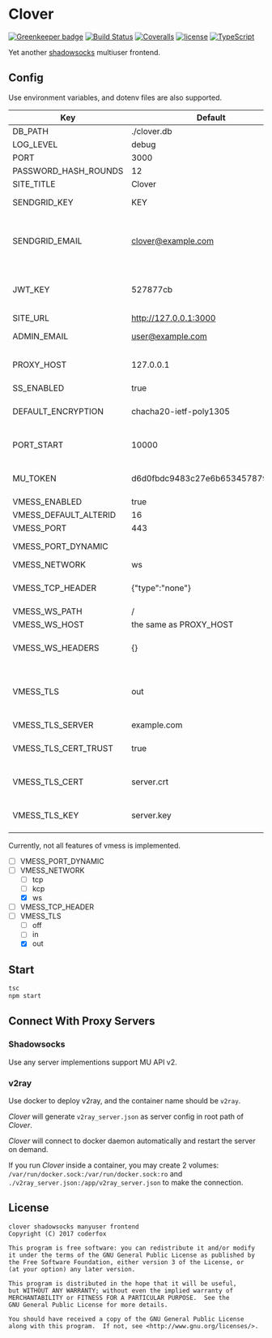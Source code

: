 Clover
=====

[![Greenkeeper badge](https://badges.greenkeeper.io/coderfox/clover.svg)](https://greenkeeper.io/)
[![Build Status](https://img.shields.io/travis/coderfox/clover.svg?style=flat-square)](https://travis-ci.org/coderfox/clover)
[![Coveralls](https://img.shields.io/coveralls/coderfox/clover.svg?style=flat-square)](https://coveralls.io/github/coderfox/clover)
[![license](https://img.shields.io/github/license/coderfox/clover.svg?style=flat-square)](https://github.com/coderfox/clover/blob/master/LICENSE.md)
[![TypeScript](https://img.shields.io/badge/TypeScript-v2.3.4-blue.svg?style=flat-square)](https://www.typescriptlang.org/)

Yet another [shadowsocks](https://shadowsocks.org) multiuser frontend.

Config
-----

Use environment variables, and dotenv files are also supported.

| Key                   | Default                          | Description                              |
| --------------------- | -------------------------------- | ---------------------------------------- |
| DB_PATH               | ./clover.db                      |                                          |
| LOG_LEVEL             | debug                            |                                          |
| PORT                  | 3000                             |                                          |
| PASSWORD_HASH_ROUNDS  | 12                               |                                          |
| SITE_TITLE            | Clover                           |                                          |
| SENDGRID_KEY          | KEY                              | get one at <http://sendgrid.com/>        |
| SENDGRID_EMAIL        | clover@example.com               | email address used for sending announces and password recovery emails |
| JWT_KEY               | 527877cb                         | JSON Web Token key used by generation of referrence codes |
| SITE_URL              | http://127.0.0.1:3000            |                                          |
| ADMIN_EMAIL           | user@example.com                 | administrator contact email              |
| PROXY_HOST            | 127.0.0.1                        | shared host of shadowsocks and v2ray     |
| SS_ENABLED            | true                             | true/false                               |
| DEFAULT_ENCRYPTION    | chacha20-ietf-poly1305           | shadowsocks default encryption method    |
| PORT_START            | 10000                            | start of shadowsocks port range          |
| MU_TOKEN              | d6d0fbdc9483c27e6b653457879d3fbd | token of shadowsocks MU API v2           |
| VMESS_ENABLED         | true                             | true/false                               |
| VMESS_DEFAULT_ALTERID | 16                               |                                          |
| VMESS_PORT            | 443                              |                                          |
| VMESS_PORT_DYNAMIC    |                                  | leave it blank to disable the feature    |
| VMESS_NETWORK         | ws                               | tcp, kcp or ws                           |
| VMESS_TCP_HEADER      | {"type":"none"}                  | JSON representing HTTP header obfs config |
| VMESS_WS_PATH         | /                                |                                          |
| VMESS_WS_HOST         | the same as PROXY_HOST           |                                          |
| VMESS_WS_HEADERS      | {}                               | JSON representing all the header keys, `Host` excluded |
| VMESS_TLS             | out                              | `off` for disable / `in` for using v2ray TLS / `out` for using TLS provided outside v2ray |
| VMESS_TLS_SERVER      | example.com                      | hostname for TLS                         |
| VMESS_TLS_CERT_TRUST  | true                             | true/false, false for insecure(not-trusted) certs |
| VMESS_TLS_CERT        | server.crt                       | path of TLS cert file, used only `VMESS_TLS` is `in` |
| VMESS_TLS_KEY         | server.key                       | path of TLS key file, used only `VMESS_TLS` is `in` |

Currently, not all features of vmess is implemented.

- [ ] VMESS_PORT_DYNAMIC
- [ ] VMESS_NETWORK
  * [ ] tcp
  * [ ] kcp
  * [x] ws
- [ ] VMESS_TCP_HEADER
- [ ] VMESS_TLS
  * [ ] off
  * [ ] in
  * [x] out

Start
-----

```sh
tsc
npm start
```

Connect With Proxy Servers
-----

### Shadowsocks

Use any server implementions support MU API v2.

### v2ray

Use docker to deploy v2ray, and the container name should be `v2ray`.

*Clover* will generate `v2ray_server.json` as server config in root path of *Clover*.

*Clover* will connect to docker daemon automatically and restart the server on demand.

If you run *Clover* inside a container, you may create 2 volumes: `/var/run/docker.sock:/var/run/docker.sock:ro` and `./v2ray_server.json:/app/v2ray_server.json` to make the connection.

License
-----

```
clover shadowsocks manyuser frontend
Copyright (C) 2017 coderfox

This program is free software: you can redistribute it and/or modify
it under the terms of the GNU General Public License as published by
the Free Software Foundation, either version 3 of the License, or
(at your option) any later version.

This program is distributed in the hope that it will be useful,
but WITHOUT ANY WARRANTY; without even the implied warranty of
MERCHANTABILITY or FITNESS FOR A PARTICULAR PURPOSE.  See the
GNU General Public License for more details.

You should have received a copy of the GNU General Public License
along with this program.  If not, see <http://www.gnu.org/licenses/>.
```